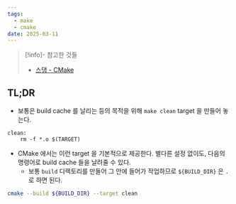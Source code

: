```yaml
---
tags:
  - make
  - cmake
date: 2025-03-11
---
```

> [!info]- 참고한 것들
> - [스댕 - CMake](https://stackoverflow.com/a/9680493)

## TL;DR

- 보통은 build cache 를 날리는 등의 목적을 위해 `make clean` target 을 만들어 놓는다.

```make
clean:
	rm -f *.o $(TARGET)
```

- CMake 에서는 이런 target 을 기본적으로 제공한다. 별다른 설정 없이도, 다음의 명령어로 build cache 들을 날려줄 수 있다.
	- 보통 `build` 디렉토리를 만들어 그 안에 들어가 작업하므로 `${BUILD_DIR}` 은 `.` 로 하면 된다.

```bash
cmake --build ${BUILD_DIR} --target clean
```